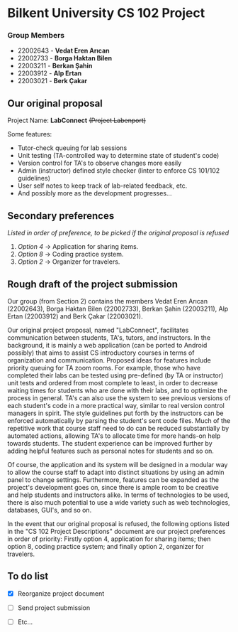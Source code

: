 # Bilkent University CS 102 Project
### Group Members
- 22002643 - **Vedat Eren Arıcan**
- 22002733 - **Borga Haktan Bilen**
- 22003211 - **Berkan Şahin**
- 22003912 - **Alp Ertan**
- 22003021 - **Berk Çakar**

## Our original proposal
Project Name: **LabConnect** ~~(Project Labenport)~~

Some features:
- Tutor-check queuing for lab sessions
- Unit testing (TA-controlled way to determine state of student's code)
- Version control for TA's to observe changes more easily
- Admin (instructor) defined style checker (linter to enforce CS 101/102 guidelines)
- User self notes to keep track of lab-related feedback, etc.
- And possibly more as the development progresses...

## Secondary preferences 
*Listed in order of preference, to be picked if the original proposal is refused*
1. 	*Option 4* → Application for sharing items.
2. 	*Option 8* → Coding practice system.
3. 	*Option 2* → Organizer for travelers.

## Rough draft of the project submission

Our group (from Section 2) contains the members Vedat Eren Arıcan (22002643), Borga Haktan Bilen (22002733), Berkan Şahin (22003211), Alp Ertan (22003912) and Berk Çakar (22003021).

Our original project proposal, named "LabConnect", facilitates communication between students, TA's, tutors, and instructors. In the background, it is mainly a web application (can be ported to Android possibly) that aims to assist CS introductory courses in terms of organization and communication. Proposed ideas for features include priority queuing for TA zoom rooms. For example, those who have completed their labs can be tested using pre-defined (by TA or instructor) unit tests and ordered from most complete to least, in order to decrease waiting times for students who are done with their labs, and to optimize the process in general. TA's can also use the system to see previous versions of each student's code in a more practical way, similar to real version control managers in spirit. The style guidelines put forth by the instructors can be enforced automatically by parsing the student's sent code files. Much of the repetitive work that course staff need to do can be reduced substantially by automated actions, allowing TA's to allocate time for more hands-on help towards students. The student experience can be improved further by adding helpful features such as personal notes for students and so on. 

Of course, the application and its system will be designed in a modular way to allow the course staff to adapt into distinct situations by using an admin panel to change settings. Furthermore, features can be expanded as the project's development goes on, since there is ample room to be creative and help students and instructors alike. In terms of technologies to be used, there is also much potential to use a wide variety such as web technologies, databases, GUI's, and so on.

In the event that our original proposal is refused, the following options listed in the "CS 102 Project Descriptions" document are our project preferences in order of priority: Firstly option 4, application for sharing items; then option 8, coding practice system; and finally option 2, organizer for travelers.

## To do list
 - [x] Reorganize project document
 - [ ] Send project submission
 - [ ] Etc...

